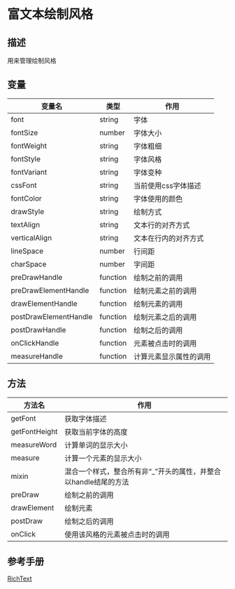 # 富文本绘制风格

## 描述
用来管理绘制风格

## 变量
| 变量名                   | 类型            | 作用            |
| -------------         | ------------- | ------------- |
| font                  | string        | 字体            |
| fontSize              | number        | 字体大小          |
| fontWeight            | string        | 字体粗细          |
| fontStyle             | string        | 字体风格          |
| fontVariant           | string        | 字体变种          |
| cssFont               | string        | 当前使用css字体描述   |
| fontColor             | string        | 字体使用的颜色       |
| drawStyle             | string        | 绘制方式          |
| textAlign             | string        | 文本行的对齐方式      |
| verticalAlign         | string        | 文本在行内的对齐方式    |
| lineSpace             | number        | 行间距           |
| charSpace             | number        | 字间距           |
| preDrawHandle         | function      | 绘制之前的调用       |
| preDrawElementHandle  | function      | 绘制元素之前的调用     |
| drawElementHandle     | function      | 绘制元素的调用       |
| postDrawElementHandle | function      | 绘制元素之后的调用     |
| postDrawHandle        | function      | 绘制之后的调用       |
| onClickHandle         | function      | 元素被点击时的调用     |
| measureHandle         | function      | 计算元素显示属性的调用   |
	
## 方法
| 方法名           | 作用                                   |
| ------------- | -------------                        |
| getFont       | 获取字体描述                               |
| getFontHeight | 获取当前字体的高度                            |
| measureWord   | 计算单词的显示大小                            |
| measure       | 计算一个元素的显示大小                          |
| mixin         | 混合一个样式，整合所有非“_”开头的属性，并整合以handle结尾的方法 |
| preDraw       | 绘制之前的调用                              |
| drawElement   | 绘制元素                                 |
| postDraw      | 绘制之后的调用                              |
| onClick       | 使用该风格的元素被点击时的调用                      |

## 参考手册
[RichText](http://docs.zuoyouxi.com/manual/Plugin/RichText.html)
